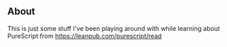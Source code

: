 ## About

This is just some stuff I've been playing around with while learning about PureScript from https://leanpub.com/purescript/read
